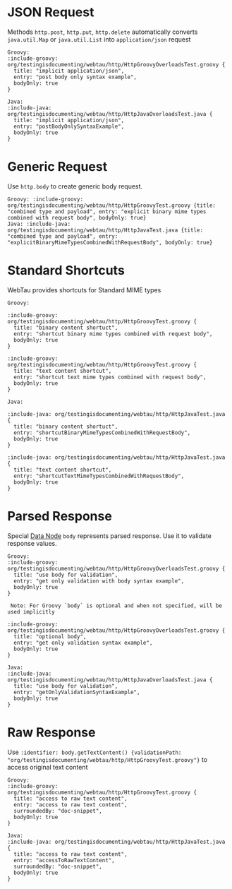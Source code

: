 # JSON Request

Methods `http.post`, `http.put`, `http.delete` automatically converts `java.util.Map` or `java.util.List` into 
`application/json` request 

```tabs
Groovy:
:include-groovy: org/testingisdocumenting/webtau/http/HttpGroovyOverloadsTest.groovy {
  title: "implicit application/json",
  entry: "post body only syntax example",
  bodyOnly: true
}

Java:
:include-java: org/testingisdocumenting/webtau/http/HttpJavaOverloadsTest.java {
  title: "implicit application/json",
  entry: "postBodyOnlySyntaxExample", 
  bodyOnly: true
}
```

# Generic Request

Use `http.body` to create generic body request.

```tabs
Groovy: :include-groovy: org/testingisdocumenting/webtau/http/HttpGroovyTest.groovy {title: "combined type and payload", entry: "explicit binary mime types combined with request body", bodyOnly: true}
Java: :include-java: org/testingisdocumenting/webtau/http/HttpJavaTest.java {title: "combined type and payload", entry: "explicitBinaryMimeTypesCombinedWithRequestBody", bodyOnly: true}
```


# Standard Shortcuts

WebTau provides shortcuts for Standard MIME types

```tabs
Groovy:
 
:include-groovy: org/testingisdocumenting/webtau/http/HttpGroovyTest.groovy {
  title: "binary content shortuct", 
  entry: "shortcut binary mime types combined with request body", 
  bodyOnly: true
}

:include-groovy: org/testingisdocumenting/webtau/http/HttpGroovyTest.groovy {
  title: "text content shortcut", 
  entry: "shortcut text mime types combined with request body", 
  bodyOnly: true
}

Java: 

:include-java: org/testingisdocumenting/webtau/http/HttpJavaTest.java {
  title: "binary content shortuct", 
  entry: "shortcutBinaryMimeTypesCombinedWithRequestBody", 
  bodyOnly: true
}

:include-java: org/testingisdocumenting/webtau/http/HttpJavaTest.java {
  title: "text content shortcut", 
  entry: "shortcutTextMimeTypesCombinedWithRequestBody", 
  bodyOnly: true
}
```



# Parsed Response 

Special [Data Node](HTTP/data-node) `body` represents parsed response. Use it to validate response values.

```tabs
Groovy:
:include-groovy: org/testingisdocumenting/webtau/http/HttpGroovyOverloadsTest.groovy {
  title: "use body for validation",
  entry: "get only validation with body syntax example",
  bodyOnly: true
}

 Note: For Groovy `body` is optional and when not specified, will be used implicitly  

:include-groovy: org/testingisdocumenting/webtau/http/HttpGroovyOverloadsTest.groovy {
  title: "optional body",
  entry: "get only validation syntax example",
  bodyOnly: true
}

Java:
:include-java: org/testingisdocumenting/webtau/http/HttpJavaOverloadsTest.java {
  title: "use body for validation",
  entry: "getOnlyValidationSyntaxExample", 
  bodyOnly: true
}
```

# Raw Response

Use `:identifier: body.getTextContent() {validationPath: "org/testingisdocumenting/webtau/http/HttpGroovyTest.groovy"}` to access original text content

```tabs
Groovy:
:include-groovy: org/testingisdocumenting/webtau/http/HttpGroovyTest.groovy {
  title: "access to raw text content",
  entry: "access to raw text content",
  surroundedBy: "doc-snippet",
  bodyOnly: true
}

Java:
:include-java: org/testingisdocumenting/webtau/http/HttpJavaTest.java {
  title: "access to raw text content",
  entry: "accessToRawTextContent", 
  surroundedBy: "doc-snippet",
  bodyOnly: true
}
```
